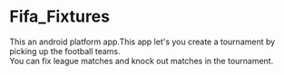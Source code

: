 # Fifa_Fixtures
This an android platform app.This app let's you create a tournament by picking up the football teams.</br>
You can fix league matches and knock out matches in the tournament.

